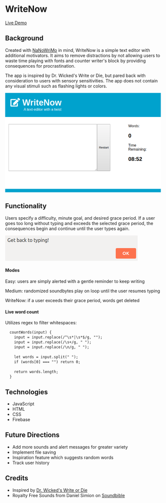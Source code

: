 # WriteNow

[Live Demo](https://writenow-fdda5.web.app/)

## Background
Created with [NaNoWriMo](https://www.nanowrimo.org/) in mind, WriteNow is a simple text editor with additional motivators. It aims to remove distractions by not allowing users to waste time playing with fonts and counter writer's block by providing consequences for procrastination. 

The app is inspired by Dr. Wicked's Write or Die, but pared back with consideration to users with sensory sensitivities. The app does not contain any visual stimuli such as flashing lights or colors. 

![demo](https://github.com/kchhak/WriteNow/blob/master/dist/assets/demo.png?raw=true)

## Functionality

Users specify a difficulty, minute goal, and desired grace period. If a user goes too long without typing and exceeds the selected grace period, the consequences begin and continue until the user types again.

![alert](https://github.com/kchhak/WriteNow/blob/master/dist/assets/alert.png?raw=true)


#### Modes

Easy: users are simply alerted with a gentle reminder to keep writing

Medium: randomized soundbytes play on loop until the user resumes typing

WriteNow: if a user exceeds their grace period, words get deleted
 

#### Live word count 

Utilizes regex to filter whitespaces:

```
  countWords(input) {
    input = input.replace(/^\s*|\s*$/g, "");
    input = input.replace(/\s+/g, " ");
    input = input.replace(/\n/g, " "); 

    let words = input.split(" ");
    if (words[0] === "") return 0;

    return words.length;
  }
```


## Technologies
* JavaScript
* HTML
* CSS
* Firebase

## Future Directions 
* Add more sounds and alert messages for greater variety
* Implement file saving
* Inspiration feature which suggests random words
* Track user history

## Credits
* Inspired by [Dr. Wicked's Write or Die](https://writeordie.com/)
* Royalty Free Sounds from Daniel Simion on [Soundbible](http://soundbible.com/)